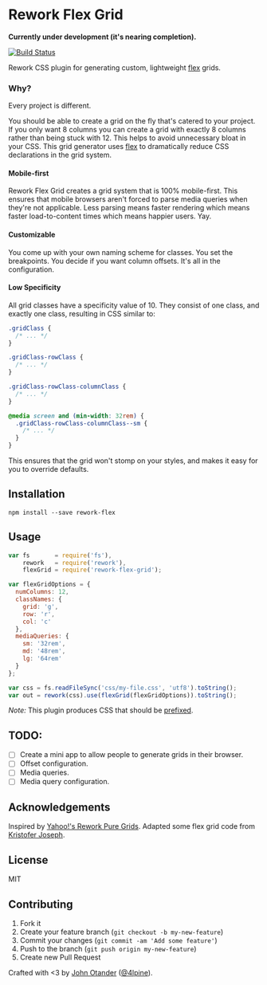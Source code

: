 # Rework Flex Grid

__Currently under development (it's nearing completion).__

[![Build Status](https://travis-ci.org/johnotander/rework-flex-grid.svg?branch=master)](https://travis-ci.org/johnotander/rework-flex-grid)

Rework CSS plugin for generating custom, lightweight [flex](http://caniuse.com/#search=flex) grids.

### Why?

Every project is different.

You should be able to create a grid on the fly that's catered to your project. If you only want 8
columns you can create a grid with exactly 8 columns rather than being stuck with 12. This helps to avoid
unnecessary bloat in your CSS. This grid generator uses [flex](http://caniuse.com/#search=flex) to
dramatically reduce CSS declarations in the grid system.

#### Mobile-first

Rework Flex Grid creates a grid system that is 100% mobile-first. This ensures that mobile browsers
aren't forced to parse media queries when they're not applicable. Less parsing means faster rendering
which means faster load-to-content times which means happier users. Yay.

#### Customizable

You come up with your own naming scheme for classes. You set the breakpoints. You decide if you want column
offsets. It's all in the configuration.

#### Low Specificity

All grid classes have a specificity value of 10. They consist of one class, and exactly one class,
resulting in CSS similar to:

```css
.gridClass {
  /* ... */
}

.gridClass-rowClass {
  /* ... */
}

.gridClass-rowClass-columnClass {
  /* ... */
}

@media screen and (min-width: 32rem) {
  .gridClass-rowClass-columnClass--sm {
    /* ... */
  }
}
```

This ensures that the grid won't stomp on your styles, and makes it easy for you to override defaults.

## Installation

```
npm install --save rework-flex
```

## Usage

```javascript
var fs       = require('fs'),
    rework   = require('rework'),
    flexGrid = require('rework-flex-grid');

var flexGridOptions = {
  numColumns: 12,
  classNames: {
    grid: 'g',
    row: 'r',
    col: 'c'
  },
  mediaQueries: {
    sm: '32rem',
    md: '48rem',
    lg: '64rem'
  }
};

var css = fs.readFileSync('css/my-file.css', 'utf8').toString();
var out = rework(css).use(flexGrid(flexGridOptions)).toString();
```

_Note:_ This plugin produces CSS that should be [prefixed](https://github.com/postcss/autoprefixer).

## TODO:

- [ ] Create a mini app to allow people to generate grids in their browser.
- [ ] Offset configuration.
- [ ] Media queries.
- [ ] Media query configuration.

## Acknowledgements

Inspired by [Yahoo!'s Rework Pure Grids](https://github.com/yahoo/rework-pure-grids).
Adapted some flex grid code from [Kristofer Joseph](https://github.com/kristoferjoseph/flexboxgrid).

## License

MIT

## Contributing

1. Fork it
2. Create your feature branch (`git checkout -b my-new-feature`)
3. Commit your changes (`git commit -am 'Add some feature'`)
4. Push to the branch (`git push origin my-new-feature`)
5. Create new Pull Request

Crafted with <3 by [John Otander](http://johnotander.com) ([@4lpine](https://twitter.com/4lpine)).
